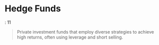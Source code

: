 # Hedge Funds

: 11

> Private investment funds that employ diverse strategies to achieve high returns, often using leverage and short selling.
>